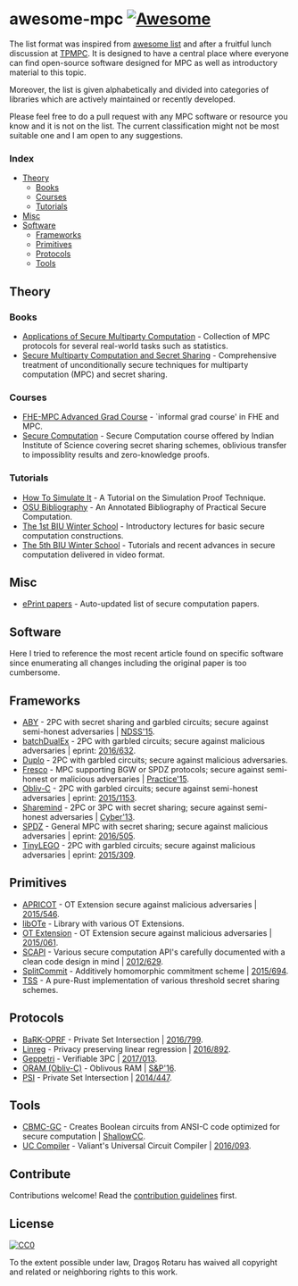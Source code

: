 # awesome-mpc [![Awesome](https://cdn.rawgit.com/sindresorhus/awesome/d7305f38d29fed78fa85652e3a63e154dd8e8829/media/badge.svg)](https://github.com/sindresorhus/awesome)

The list format was inspired from [awesome list](https://github.com/sindresorhus/awesome) and after a fruitful lunch discussion at [TPMPC](http://www.multipartycomputation.com/). It is designed to have a central place where everyone can find open-source software designed for MPC as well as introductory material to this topic.

Moreover, the list is given alphabetically and divided into categories of libraries which are actively maintained or recently developed.

Please feel free to do a pull request with any MPC software or resource you know and it is not on the list. The current classification might not be most suitable one and I am open to any suggestions.

### Index
- [Theory](#theory)
	- [Books](#books)
	- [Courses](#courses)
	- [Tutorials](#tutorials)
- [Misc](#misc)
- [Software](#software)
	- [Frameworks](#frameworks)
	- [Primitives](#primitives)
 	- [Protocols](#protocols)
	- [Tools](#tools)

## Theory

### Books

- [Applications of Secure Multiparty Computation](http://ebooks.iospress.nl/volume/applications-of-secure-multiparty-computation) - Collection of MPC protocols for several real-world tasks such as statistics.
- [Secure Multiparty Computation and Secret Sharing](http://www.cambridge.org/dk/academic/subjects/computer-science/cryptography-cryptology-and-coding/secure-multiparty-computation-and-secret-sharing?format=HB) - Comprehensive treatment of unconditionally secure techniques for multiparty computation (MPC) and secret sharing.

### Courses

- [FHE-MPC Advanced Grad Course](https://www.cs.bris.ac.uk/home/nigel/FHE-MPC/) - `informal grad course' in FHE and MPC.
- [Secure Computation](http://drona.csa.iisc.ernet.in/%7Earpita/SecureComputation15.html) - Secure Computation course offered by Indian Institute of Science covering secret sharing schemes, oblivious transfer to impossiblity results and zero-knowledge proofs.

### Tutorials

- [How To Simulate It](https://eprint.iacr.org/2016/046) - A Tutorial on the Simulation Proof Technique.
- [OSU Bibliography](https://web.engr.oregonstate.edu/~rosulekm/scbib/index.php?n=Main.GettingStarted) - An Annotated Bibliography of Practical Secure Computation.
- [The 1st BIU Winter School](http://cyber.biu.ac.il/event/the-1st-biu-winter-school/) - Introductory lectures for basic secure computation constructions.
- [The 5th BIU Winter School](http://cyber.biu.ac.il/event/the-5th-biu-winter-school/) - Tutorials and recent advances in secure computation delivered in video format.

## Misc

- [ePrint papers](http://users-cs.au.dk/psn/list/) - Auto-updated list of secure computation papers.

## Software

Here I tried to reference the most recent article found on specific software since enumerating all changes including the original paper is too cumbersome.

## Frameworks

- [ABY](https://github.com/encryptogroup/ABY) - 2PC with secret sharing and garbled circuits; secure against semi-honest adversaries | [NDSS'15](http://encrypto.de/papers/DSZ15.pdf).
- [batchDualEx](https://github.com/osu-crypto/batchDualEx) - 2PC with garbled circuits; secure against malicious adversaries | eprint: [2016/632](https://eprint.iacr.org/2016/632).
- [Duplo](https://github.com/AarhusCrypto/DUPLO) - 2PC with garbled circuits; secure against malicious adversaries.
- [Fresco](http://fresco.readthedocs.io/en/latest/) - MPC supporting BGW or SPDZ protocols; secure against semi-honest or malicious adversaries | [Practice'15](http://practice-project.eu/downloads/publications/D22.1-State-of-the-art-analysis-PU-V1.1.pdf).
- [Obliv-C](http://oblivc.org/) - 2PC with garbled circuits; secure against semi-honest adversaries | eprint: [2015/1153](http://eprint.iacr.org/2015/1153).
- [Sharemind](https://sharemind.cyber.ee/) - 2PC or 3PC with secret sharing; secure against semi-honest adversaries | [Cyber'13](https://cyber.ee/uploads/2013/04/Jagomagis_msc.pdf).
- [SPDZ](https://www.cs.bris.ac.uk/Research/CryptographySecurity/SPDZ/) - General MPC with secret sharing; secure against malicious adversaries | eprint: [2016/505](http://eprint.iacr.org/2016/505).
- [TinyLEGO](https://github.com/AarhusCrypto/TinyLEGO) - 2PC with garbled circuits; secure against malicious adversaries | eprint: [2015/309](http://eprint.iacr.org/2015/309).

## Primitives
- [APRICOT](https://github.com/bristolcrypto/apricot) - OT Extension secure against malicious adversaries | [2015/546](http://eprint.iacr.org/2015/546).
- [libOTe](https://github.com/osu-crypto/libOTe) - Library with various OT Extensions.
- [OT Extension](https://github.com/encryptogroup/OTExtension) - OT Extension secure against malicious adversaries | [2015/061](https://eprint.iacr.org/2015/061).
- [SCAPI](https://github.com/cryptobiu/scapi) - Various secure computation API's carefully documented with a clean code design in mind | [2012/629](http://eprint.iacr.org/2012/629).
- [SplitCommit](https://github.com/AarhusCrypto/SplitCommit) - Additively homomorphic commitment scheme | [2015/694](http://eprint.iacr.org/2015/694).
- [TSS](https://github.com/snipsco/rust-threshold-secret-sharing) - A pure-Rust implementation of various threshold secret sharing schemes.


## Protocols
- [BaRK-OPRF](https://github.com/osu-crypto/BaRK-OPRF) - Private Set Intersection | [2016/799](https://eprint.iacr.org/2016/799).
- [Linreg](https://github.com/schoppmp/linreg-mpc/) - Privacy preserving linear regression | [2016/892](https://eprint.iacr.org/2016/892).
- [Geppetri](https://github.com/meilof/geppetri) - Verifiable 3PC | [2017/013](https://eprint.iacr.org/2017/013).
- [ORAM (Obliv-C)](http://oblivc.org/sqoram/) - Oblivous RAM | [S&P'16](http://oblivc.org/docs/sqoram.pdf).
- [PSI](https://github.com/encryptogroup/PSI) - Private Set Intersection | [2014/447](https://eprint.iacr.org/2014/447).

## Tools
- [CBMC-GC](http://www.seceng.informatik.tu-darmstadt.de/index.php/research/software/cbmc-gc/) - Creates Boolean circuits from ANSI-C code optimized for secure computation | [ShallowCC](http://www.seceng.informatik.tu-darmstadt.de/assets/buescher/ShallowCC16.pdf).
- [UC Compiler](https://github.com/encryptogroup/UC) - Valiant's Universal Circuit Compiler | [2016/093](https://eprint.iacr.org/2016/093).


## Contribute

Contributions welcome! Read the [contribution guidelines](contributing.md) first.


## License

[![CC0](http://mirrors.creativecommons.org/presskit/buttons/88x31/svg/cc-zero.svg)](http://creativecommons.org/publicdomain/zero/1.0)

To the extent possible under law, Dragoș Rotaru has waived all copyright and
related or neighboring rights to this work.
